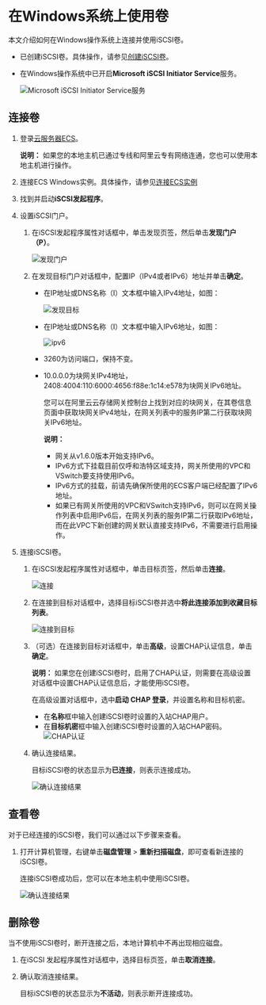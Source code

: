 # 在Windows系统上使用卷

本文介绍如何在Windows操作系统上连接并使用iSCSI卷。

-   已创建iSCSI卷。具体操作，请参见[创建iSCSI卷](/cn.zh-CN/云控制台用户指南/块网关/管理iSCSI卷.md)。
-   在Windows操作系统中已开启**Microsoft iSCSI Initiator Service**服务。

    ![Microsoft iSCSI Initiator Service服务](https://static-aliyun-doc.oss-accelerate.aliyuncs.com/assets/img/zh-CN/0153559951/p60049.png)


## 连接卷

1.  登录[云服务器ECS](https://ecs.console.aliyun.com/)。

    **说明：** 如果您的本地主机已通过专线和阿里云专有网络连通，您也可以使用本地主机进行操作。

2.  连接ECS Windows实例。具体操作，请参见[连接ECS实例]()

3.  找到并启动**iSCSI发起程序**。

4.  设置iSCSI门户。

    1.  在iSCSI发起程序属性对话框中，单击发现页签，然后单击**发现门户（P）**。

        ![发现门户](https://static-aliyun-doc.oss-accelerate.aliyuncs.com/assets/img/zh-CN/0153559951/p60004.png)

    2.  在发现目标门户对话框中，配置IP（IPv4或者IPv6）地址并单击**确定**。

        -   在IP地址或DNS名称（I）文本框中输入IPv4地址，如图：

            ![发现目标](https://static-aliyun-doc.oss-accelerate.aliyuncs.com/assets/img/zh-CN/0153559951/p60006.png)

        -   在IP地址或DNS名称（I）文本框中输入IPv6地址，如图：

            ![ipv6](https://static-aliyun-doc.oss-accelerate.aliyuncs.com/assets/img/zh-CN/9891240161/p212635.png)

        -   3260为访问端口，保持不变。
        -   10.0.0.0为块网关IPv4地址，2408:4004:110:6000:4656:f88e:1c14:e578为块网关IPv6地址。

            您可以在阿里云云存储网关控制台上找到对应的块网关，在其卷信息页面中获取块网关IPv4地址，在网关列表中的服务IP第二行获取块网关IPv6地址。

            **说明：**

            -   网关从v1.6.0版本开始支持IPv6。
            -   IPv6方式下挂载目前仅呼和浩特区域支持，网关所使用的VPC和VSwitch要支持使用IPv6。
            -   IPv6方式的挂载，前请先确保所使用的ECS客户端已经配置了IPv6地址。
            -   如果已有网关所使用的VPC和VSwitch支持IPv6，则可以在网关操作列表中启用IPv6后，在网关列表的服务IP第二行获取IPv6地址，而在此VPC下新创建的网关默认直接支持IPv6，不需要进行启用操作。
5.  连接iSCSI卷。

    1.  在iSCSI发起程序属性对话框中，单击目标页签，然后单击**连接**。

        ![连接](https://static-aliyun-doc.oss-accelerate.aliyuncs.com/assets/img/zh-CN/0153559951/p60007.png)

    2.  在连接到目标对话框中，选择目标iSCSI卷并选中**将此连接添加到收藏目标列表**。

        ![连接到目标](https://static-aliyun-doc.oss-accelerate.aliyuncs.com/assets/img/zh-CN/0153559951/p60009.png)

    3.  （可选）在连接到目标对话框中，单击**高级**，设置CHAP认证信息，单击**确定**。

        **说明：** 如果您在创建iSCSI卷时，启用了CHAP认证，则需要在高级设置对话框中设置CHAP认证信息后，才能使用iSCSI卷。

        在高级设置对话框中，选中**启动 CHAP 登录**，并设置名称和目标机密。

        -   在**名称**框中输入创建iSCSI卷时设置的入站CHAP用户。
        -   在**目标机密**框中输入创建iSCSI卷时设置的入站CHAP密码。
        ![CHAP认证](https://static-aliyun-doc.oss-accelerate.aliyuncs.com/assets/img/zh-CN/1153559951/p60116.png)

    4.  确认连接结果。

        目标iSCSI卷的状态显示为**已连接**，则表示连接成功。

        ![确认连接结果](https://static-aliyun-doc.oss-accelerate.aliyuncs.com/assets/img/zh-CN/1153559951/p60013.png)


## 查看卷

对于已经连接的iSCSI卷，我们可以通过以下步骤来查看。

1.  打开计算机管理，右键单击**磁盘管理** \> **重新扫描磁盘**，即可查看新连接的iSCSI卷。

    连接iSCSI卷成功后，您可以在本地主机中使用iSCSI卷。

    ![确认连接结果](https://static-aliyun-doc.oss-accelerate.aliyuncs.com/assets/img/zh-CN/1153559951/p60017.png)


## 删除卷

当不使用iSCSI卷时，断开连接之后，本地计算机中不再出现相应磁盘。

1.  在iSCSI 发起程序属性对话框中，选择目标页签，单击**取消连接**。

2.  确认取消连接结果。

    目标iSCSI卷的状态显示为**不活动**，则表示断开连接成功。



